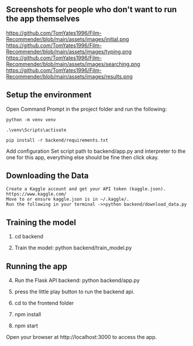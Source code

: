 ## Screenshots for people who don't want to run the app themselves

https://github.com/TomYates1996/Film-Recommender/blob/main/assets/images/initial.png
https://github.com/TomYates1996/Film-Recommender/blob/main/assets/images/typing.png
https://github.com/TomYates1996/Film-Recommender/blob/main/assets/images/searching.png
https://github.com/TomYates1996/Film-Recommender/blob/main/assets/images/results.png

## Setup the environment

Open Command Prompt in the project folder and run the following:

    python -m venv venv

    .\venv\Scripts\activate

    pip install -r backend/requirements.txt
    
Add configuration
Set script path to backend/app.py and interpreter to the one for this app, everything else should be fine then click okay.

## Downloading the Data

    Create a Kaggle account and get your API token (kaggle.json). https://www.kaggle.com/
    Move to or ensure kaggle.json is in ~/.kaggle/.
    Run the following in your terminal ->>python backend/download_data.py

## Training the model
    
  1) cd backend
     
  2) Train the model:
        python backend/train_model.py

## Running the app
  
  4) Run the Flask API backend:
        python backend/app.py
  5) press the little play button to run the backend api.

  6) cd to the frontend folder
  7) npm install
  8) npm start
     
  Open your browser at http://localhost:3000 to access the app.
